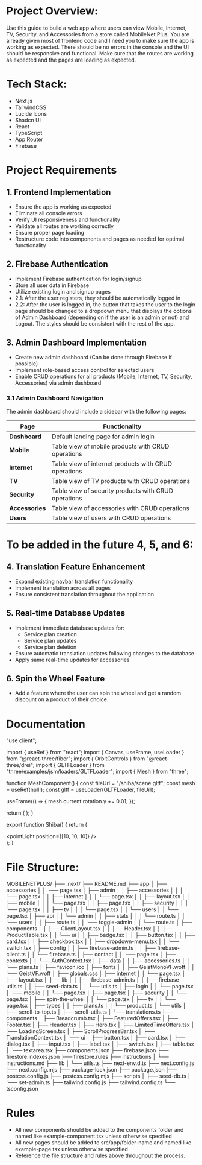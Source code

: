 # Project Overview:
Use this guide to build a web app where users can view Mobile, Internet, TV, Security, and Accessories from a store called MobileNet Plus. You are already given most of frontend code and I need you to make sure the app is working as expected. There should be no errors in the console and the UI should be responsive and functional. Make sure that the routes are working as expected and the pages are loading as expected. 

# Tech Stack:

- Next.js 
- TailwindCSS 
- Lucide Icons 
- Shadcn UI 
- React 
- TypeScript 
- App Router
- Firebase

# Project Requirements

## 1. Frontend Implementation
- Ensure the app is working as expected
- Eliminate all console errors
- Verify UI responsiveness and functionality
- Validate all routes are working correctly
- Ensure proper page loading
- Restructure code into components and pages as needed for optimal functionality

## 2. Firebase Authentication
- Implement Firebase authentication for login/signup
- Store all user data in Firebase
- Utilize existing login and signup pages
- 2.1: After the user registers, they should be automatically logged in
- 2.2: After the user is logged in, the button that takes the user to the login page should be changed to a dropdown menu that displays the options of Admin Dashboard (depending on if the user is an admin or not) and Logout. The styles should be consistent with the rest of the app.

## 3. Admin Dashboard Implementation
- Create new admin dashboard (Can be done through Firebase if possible)
- Implement role-based access control for selected users
- Enable CRUD operations for all products (Mobile, Internet, TV, Security, Accessories) via admin dashboard

### 3.1 Admin Dashboard Navigation
The admin dashboard should include a sidebar with the following pages:

| Page | Functionality |
|------|--------------|
| **Dashboard** | Default landing page for admin login |
| **Mobile** | Table view of mobile products with CRUD operations |
| **Internet** | Table view of internet products with CRUD operations |
| **TV** | Table view of TV products with CRUD operations |
| **Security** | Table view of security products with CRUD operations |
| **Accessories** | Table view of accessories with CRUD operations |
| **Users** | Table view of users with CRUD operations |

# To be added in the future 4, 5, and 6: 

## 4. Translation Feature Enhancement
- Expand existing navbar translation functionality
- Implement translation across all pages
- Ensure consistent translation throughout the application

## 5. Real-time Database Updates
- Implement immediate database updates for:
  - Service plan creation
  - Service plan updates
  - Service plan deletion
- Ensure automatic translation updates following changes to the database
- Apply same real-time updates for accessories

## 6. Spin the Wheel Feature
- Add a feature where the user can spin the wheel and get a random discount on a product of their choice.

<!-- I want to have this website be hosted on Firebase. Can you refactor all of the code to implement best practices? Can you also remove any code that isn't being used such as test files, scripts, etc. Also, ignore the instructions.md file. Can you set that up for me? -->

# Documentation

"use client";

import { useRef } from "react";
import { Canvas, useFrame, useLoader } from "@react-three/fiber";
import { OrbitControls } from "@react-three/drei";
import { GLTFLoader } from "three/examples/jsm/loaders/GLTFLoader";
import { Mesh } from "three";

function MeshComponent() {
  const fileUrl = "/shiba/scene.gltf";
  const mesh = useRef<Mesh>(null!);
  const gltf = useLoader(GLTFLoader, fileUrl);

  useFrame(() => {
    mesh.current.rotation.y += 0.01;
  });

  return (
    <mesh ref={mesh}>
      <primitive object={gltf.scene} />
    </mesh>
  );
}

export function Shiba() {
  return (
    <div className='flex justify-center items-center h-screen'>
      <Canvas className='h-2xl w-2xl'>
        <OrbitControls />
        <ambientLight />
        <pointLight position={[10, 10, 10]} />
        <MeshComponent />
      </Canvas>
    </div>
  );
}

# File Structure:
MOBILENETPLUS/
├── .next/
├── README.md
├── app
│   ├── accessories
│   │   └── page.tsx
│   ├── admin
│   │   ├── accessories
│   │   │   └── page.tsx
│   │   ├── internet
│   │   │   └── page.tsx
│   │   ├── layout.tsx
│   │   ├── mobile
│   │   │   └── page.tsx
│   │   ├── page.tsx
│   │   ├── security
│   │   │   └── page.tsx
│   │   ├── tv
│   │   │   └── page.tsx
│   │   └── users
│   │       └── page.tsx
│   ├── api
│   │   └── admin
│   │       ├── stats
│   │       │   └── route.ts
│   │       └── users
│   │           ├── route.ts
│   │           └── toggle-admin
│   │               └── route.ts
│   ├── components
│   │   ├── ClientLayout.tsx
│   │   ├── Header.tsx
│   │   ├── ProductTable.tsx
│   │   └── ui
│   │       ├── badge.tsx
│   │       ├── button.tsx
│   │       ├── card.tsx
│   │       ├── checkbox.tsx
│   │       ├── dropdown-menu.tsx
│   │       └── switch.tsx
│   ├── config
│   │   ├── firebase-admin.ts
│   │   ├── firebase-client.ts
│   │   └── firebase.ts
│   ├── contact
│   │   └── page.tsx
│   ├── contexts
│   │   └── AuthContext.tsx
│   ├── data
│   │   ├── accessories.ts
│   │   └── plans.ts
│   ├── favicon.ico
│   ├── fonts
│   │   ├── GeistMonoVF.woff
│   │   └── GeistVF.woff
│   ├── globals.css
│   ├── internet
│   │   └── page.tsx
│   ├── layout.tsx
│   ├── lib
│   │   ├── firebase-admin.ts
│   │   ├── firebase-utils.ts
│   │   ├── seed-data.ts
│   │   └── utils.ts
│   ├── login
│   │   └── page.tsx
│   ├── mobile
│   │   └── page.tsx
│   ├── page.tsx
│   ├── security
│   │   └── page.tsx
│   ├── spin-the-wheel
│   │   └── page.tsx
│   ├── tv
│   │   └── page.tsx
│   ├── types
│   │   ├── plans.ts
│   │   └── product.ts
│   └── utils
│       ├── scroll-to-top.ts
│       ├── scroll-utils.ts
│       └── translations.ts
├── components
│   ├── Breadcrumb.tsx
│   ├── FeaturedOffers.tsx
│   ├── Footer.tsx
│   ├── Header.tsx
│   ├── Hero.tsx
│   ├── LimitedTimeOffers.tsx
│   ├── LoadingScreen.tsx
│   ├── ScrollProgressBar.tsx
│   ├── TranslationContext.tsx
│   └── ui
│       ├── button.tsx
│       ├── card.tsx
│       ├── dialog.tsx
│       ├── input.tsx
│       ├── label.tsx
│       ├── switch.tsx
│       ├── table.tsx
│       └── textarea.tsx
├── components.json
├── firebase.json
├── firestore.indexes.json
├── firestore.rules
├── instructions
│   └── instructions.md
├── lib
│   └── utils.ts
├── next-env.d.ts
├── next.config.js
├── next.config.mjs
├── package-lock.json
├── package.json
├── postcss.config.js
├── postcss.config.mjs
├── scripts
│   ├── seed-db.ts
│   └── set-admin.ts
├── tailwind.config.js
├── tailwind.config.ts
└── tsconfig.json

# Rules

- All new components should be added to the components folder and named like example-component.tsx unless otherwise specified
- All new pages should be added to src/app/folder-name and named like example-page.tsx unless otherwise specified
- Reference the file structure and rules above throughout the process.
